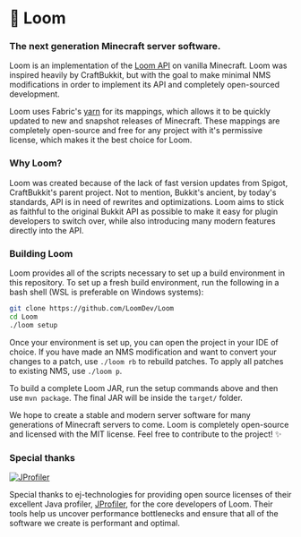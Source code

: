 # 🧵 Loom
### The next generation Minecraft server software.

Loom is an implementation of the [Loom API](https://github.com/LoomDev/Loom-API) on vanilla Minecraft. Loom was inspired heavily by CraftBukkit, but with the goal to make minimal NMS modifications in order to implement its API and completely open-sourced development.

Loom uses Fabric's [yarn](https://github.com/fabricmc/yarn) for its mappings, which allows it to be quickly updated to new and snapshot releases of Minecraft. These mappings are completely open-source and free for any project with it's permissive license, which makes it the best choice for Loom.

### Why Loom?
Loom was created because of the lack of fast version updates from Spigot, CraftBukkit's parent project. Not to mention, Bukkit's ancient, by today's standards, API is in need of rewrites and optimizations. Loom aims to stick as faithful to the original Bukkit API as possible to make it easy for plugin developers to switch over, while also introducing many modern features directly into the API.

### Building Loom
Loom provides all of the scripts necessary to set up a build environment in this repository. To set up a fresh build environment, run the following in a bash shell (WSL is preferable on Windows systems):
```bash
git clone https://github.com/LoomDev/Loom
cd Loom
./loom setup
```
Once your environment is set up, you can open the project in your IDE of choice. If you have made an NMS modification and want to convert your changes to a patch, use `./loom rb` to rebuild patches. To apply all patches to existing NMS, use `./loom p`.

To build a complete Loom JAR, run the setup commands above and then use `mvn package`. The final JAR will be inside the `target/` folder.

We hope to create a stable and modern server software for many generations of Minecraft servers to come. Loom is completely open-source and licensed with the MIT license. Feel free to contribute to the project! ✨

### Special thanks
[![JProfiler](https://www.ej-technologies.com/images/product_banners/jprofiler_medium.png)](https://www.ej-technologies.com/products/jprofiler/overview.html)  

Special thanks to ej-technologies for providing open source licenses of their excellent Java profiler, [JProfiler](https://www.ej-technologies.com/products/jprofiler/overview.html), for the core developers of Loom. Their tools help us uncover performance bottlenecks and ensure that all of the software we create is performant and optimal.